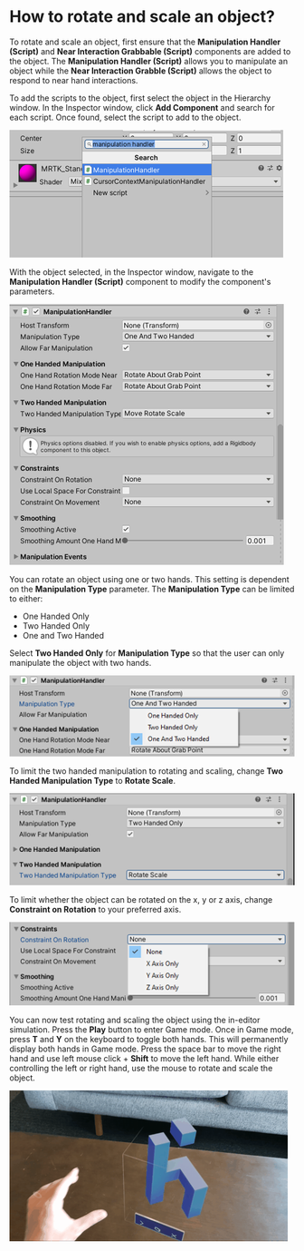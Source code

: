 # How to rotate and scale an object?

To rotate and scale an object, first ensure that the **Manipulation Handler \(Script\)** and **Near Interaction Grabbable \(Script\)** components are added to the object. The **Manipulation Handler \(Script\)** allows you to manipulate an object while the **Near Interaction Grabble \(Script\)** allows the object to respond to near hand interactions.

To add the scripts to the object, first select the object in the Hierarchy window. In the Inspector window, click **Add Component** and search for each script. Once found, select the script to add to the object.

![Manipulation Handler Script](../../../.gitbook/assets/manipulation_handler.png)

With the object selected, in the Inspector window, navigate to the **Manipulation Handler \(Script\)** component to modify the component's parameters.

![Manipulation Handler parameters](../../../.gitbook/assets/manipulation_handler_parameters.png)

You can rotate an object using one or two hands. This setting is dependent on the **Manipulation Type** parameter. The **Manipulation Type** can be limited to either:

* One Handed Only
* Two Handed Only
* One and Two Handed

Select **Two Handed Only** for **Manipulation Type** so that the user can only manipulate the object with two hands.

![Manipulation Type](../../../.gitbook/assets/manipulation_type.png)

To limit the two handed manipulation to rotating and scaling, change **Two Handed Manipulation Type** to **Rotate Scale**.

![Rotate and Scale](../../../.gitbook/assets/rotate_scale.png)

To limit whether the object can be rotated on the x, y or z axis, change **Constraint on Rotation** to your preferred axis.

![Rotation Constrain](../../../.gitbook/assets/rotation_constraint.png)

You can now test rotating and scaling the object using the in-editor simulation. Press the **Play** button to enter Game mode. Once in Game mode, press **T** and **Y** on the keyboard to toggle both hands. This will permanently display both hands in Game mode. Press the space bar to move the right hand and use left mouse click + **Shift** to move the left hand. While either controlling the left or right hand, use the mouse to rotate and scale the object.

![Rotate interaction](../../../.gitbook/assets/hololens2_boundingbox_rotate.gif)

